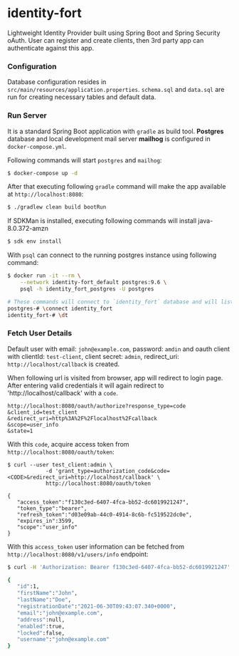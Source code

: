 # identity-fort

Lightweight Identity Provider built using Spring Boot and Spring Security oAuth.
User can register and create clients, then 3rd party app can authenticate
against this app.

### Configuration
Database configuration resides in `src/main/resources/application.properties`.
`schema.sql` and `data.sql` are run for creating necessary tables and default data.

### Run Server
It is a standard Spring Boot application with `gradle` as build tool.
**Postgres** database and local development mail server **mailhog** is
configured in `docker-compose.yml`.

Following commands will start `postgres` and `mailhog`:

```bash
$ docker-compose up -d
```

After that executing following `gradle` command will make the app available at `http://localhost:8080`:

```bash
$ ./gradlew clean build bootRun
```

If SDKMan is installed, executing following commands will install java-8.0.372-amzn
```sh
$ sdk env install
```

With `psql` can connect to the running postgres instance using following command:
```sh
$ docker run -it --rm \
    --network identity-fort_default postgres:9.6 \
    psql -h identity_fort_postgres -U postgres

# These commands will connect to `identity_fort` database and will list all tables
postgres-# \connect identity_fort
identity_fort-# \dt
```

### Fetch User Details
Default user with email: `john@example.com`, password: `amdin` and oauth client
with clientId: `test-client`, client secret: `admin`, redirect_uri:
`http://localhost/callback` is created.

When following url is visited from browser, app will redirect to login page.
After entering valid credentials it will again redirect to
'http://localhost/callback' with a `code`.

```text
http://localhost:8080/oauth/authorize?response_type=code
&client_id=test_client
&redirect_uri=http%3A%2F%2Flocalhost%2Fcallback
&scope=user_info
&state=1
```
With this `code`, acquire access token from `http://localhost:8080/oauth/token`:

```shell
$ curl --user test_client:admin \
            -d 'grant_type=authorization_code&code=<CODE>&redirect_uri=http://localhost/callback' \
            http://localhost:8080/oauth/token

{
   "access_token":"f130c3ed-6407-4fca-bb52-dc6019921247",
   "token_type":"bearer",
   "refresh_token":"d03e09ab-44c0-4914-8c6b-fc519522dc0e",
   "expires_in":3599,
   "scope":"user_info"
}
```

With this `access_token` user information can be fetched from `http://localhost:8080/v1/users/info` endpoint:
```bash
$ curl -H 'Authorization: Bearer f130c3ed-6407-4fca-bb52-dc6019921247' http://localhost:8080/v1/users/info

{
   "id":1,
   "firstName":"John",
   "lastName":"Doe",
   "registrationDate":"2021-06-30T09:43:07.340+0000",
   "email":"john@example.com",
   "address":null,
   "enabled":true,
   "locked":false,
   "username":"john@example.com"
}
```
